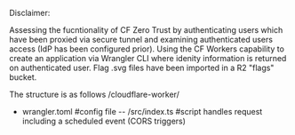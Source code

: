 Disclaimer: 



Assessing the fucntionality of CF Zero Trust by authenticating users which have been proxied via secure tunnel and examining authenticated users access (IdP has been configured prior).
Using the CF Workers capability to create an application via Wrangler CLI where idenity information is returned on authenticated user.
Flag .svg files have been imported in a R2 "flags" bucket.

The structure is as follows
/cloudflare-worker/
- wrangler.toml #config file
-- /src/index.ts #script handles request including a scheduled event (CORS triggers)
